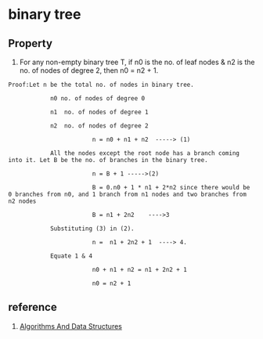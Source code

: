 # binary tree

## Property

1. For any non-empty binary tree T, if n0 is the no. of leaf nodes & n2 is the no. of nodes of degree 2, then n0 = n2 + 1.
```
Proof:Let n be the total no. of nodes in binary tree.

            n0 no. of nodes of degree 0

            n1  no. of nodes of degree 1

            n2  no. of nodes of degree 2

                        n = n0 + n1 + n2  -----> (1)

            All the nodes except the root node has a branch coming into it. Let B be the no. of branches in the binary tree.

                        n = B + 1 ----->(2)

                        B = 0.n0 + 1 * n1 + 2*n2 since there would be 0 branches from n0, and 1 branch from n1 nodes and two branches from n2 nodes

                        B = n1 + 2n2    ---->3

            Substituting (3) in (2).

                        n =  n1 + 2n2 + 1  ----> 4.

            Equate 1 & 4

                        n0 + n1 + n2 = n1 + 2n2 + 1

                        n0 = n2 + 1
```

## reference

1. [Algorithms And Data Structures](http://cs-algorithms-and-datastructures.blogspot.com/2012/11/some-basics-about-trees.html)
